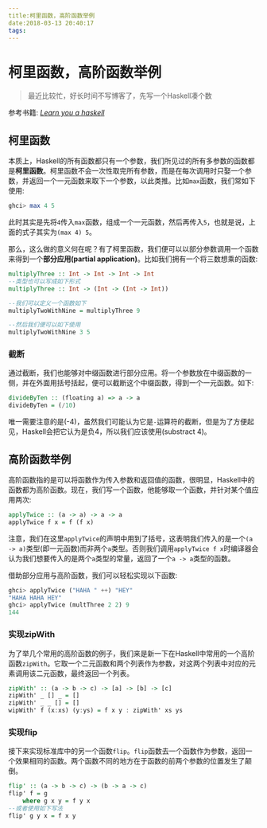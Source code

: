 ```yaml
---
title:柯里函数，高阶函数举例
date:2018-03-13 20:40:17
tags:
---
```


# 柯里函数，高阶函数举例

> 最近比较忙，好长时间不写博客了，先写一个Haskell凑个数

<!--more-->

参考书籍: [_Learn you a haskell_](http://learnyouahaskell.com/)

## 柯里函数

本质上，Haskell的所有函数都只有一个参数，我们所见过的所有多参数的函数都是**柯里函数**。柯里函数不会一次性取完所有参数，而是在每次调用时只娶一个参数，并返回一个一元函数来取下一个参数，以此类推。比如`max`函数，我们常如下使用:
```Haskell
ghci> max 4 5
```
此时其实是先将`4`传入`max`函数，组成一个一元函数，然后再传入`5`，也就是说，上面的式子其实为`(max 4) 5`。

那么，这么做的意义何在呢？有了柯里函数，我们便可以以部分参数调用一个函数来得到一个**部分应用(partial application)**。比如我们拥有一个将三数想乘的函数:
```Haskell
multiplyThree :: Int -> Int -> Int -> Int
--类型也可以写成如下形式
multiplyThree :: Int -> (Int -> (Int -> Int))

--我们可以定义一个函数如下
multiplyTwoWithNine = multiplyThree 9

--然后我们便可以如下使用
multiplyTwoWithNine 3 5
```

### 截断

通过截断，我们也能够对中缀函数进行部分应用。将一个参数放在中缀函数的一侧，并在外面用括号括起，便可以截断这个中缀函数，得到一个一元函数。如下:
```Haskell
divideByTen :: (floating a) => a -> a
divideByTen = (/10)
```
唯一需要注意的是(-4)，虽然我们可能认为它是`-`运算符的截断，但是为了方便起见，Haskell会把它认为是负4，所以我们应该使用(substract 4)。

## 高阶函数举例
高阶函数指的是可以将函数作为传入参数和返回值的函数，很明显，Haskell中的函数都为高阶函数。现在，我们写一个函数，他能够取一个函数，并针对某个值应用两次:
```Haskell
applyTwice :: (a -> a) -> a -> a
applyTwice f x = f (f x)
```
注意，我们在这里`applyTwice`的声明中用到了括号，这表明我们传入的是一个`(a -> a)`类型(即一元函数)而非两个`a`类型。否则我们调用`applyTwice f x`时编译器会认为我们想要传入的是两个`a`类型的常量，返回了一个`a -> a`类型的函数。

借助部分应用与高阶函数，我们可以轻松实现以下函数:
```Haskell
ghci> applyTwice ("HAHA " ++) "HEY"
"HAHA HAHA HEY"
ghci> applyTwice (multThree 2 2) 9
144
```
### 实现zipWith

为了举几个常用的高阶函数的例子，我们来是新一下在Haskell中常用的一个高阶函数`zipWith`。它取一个二元函数和两个列表作为参数，对这两个列表中对应的元素调用该二元函数，最终返回一个列表。
```Haskell
zipWith' :: (a -> b -> c) -> [a] -> [b] -> [c]
zipWith' _ [] _ = []
zipWith' _ _ [] = []
wipWith' f (x:xs) (y:ys) = f x y : zipWith' xs ys
```

### 实现flip

接下来实现标准库中的另一个函数`flip`。`flip`函数去一个函数作为参数，返回一个效果相同的函数。两个函数不同的地方在于函数的前两个参数的位置发生了颠倒。
```Haskell
flip' :: (a -> b -> c) -> (b -> a -> c)
flip' f = g
	where g x y = f y x
--或者使用如下写法
flip' g y x = f x y
```
